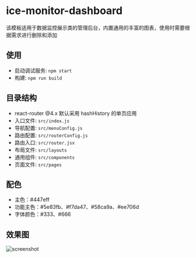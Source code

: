 # ice-monitor-dashboard

该模板适用于数据监控展示类的管理后台，内置通用的丰富的图表，使用时需要根据需求进行删除和添加

## 使用

- 启动调试服务: `npm start`
- 构建: `npm run build`

## 目录结构

- react-router @4.x 默认采用 hashHistory 的单页应用
- 入口文件: `src/index.js`
- 导航配置: `src/menuConfig.js`
- 路由配置: `src/routerConfig.js`
- 路由入口: `src/router.jsx`
- 布局文件: `src/layouts`
- 通用组件: `src/components`
- 页面文件: `src/pages`

## 配色

- 主色：#447eff
- 功能主色：#5e83fb、#f7da47、#58ca9a、#ee706d
- 字体颜色：#333、#666

## 效果图

![screenshot](https://img.alicdn.com/tfs/TB1tUgmCAvoK1RjSZFNXXcxMVXa-2872-1580.png)
